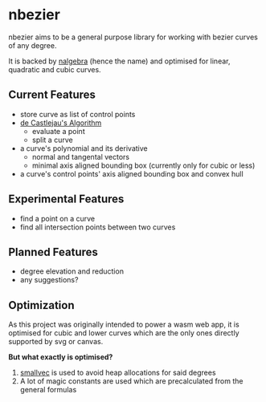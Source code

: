 # nbezier
nbezier aims to be a general purpose library for working with bezier curves of any degree.

It is backed by [nalgebra](https://nalgebra.org/) (hence the name) and optimised for linear, quadratic and cubic curves.

## Current Features
- store curve as list of control points
- [de Castlejau's Algorithm](https://en.wikipedia.org/wiki/De_Casteljau%27s_algorithm)
  - evaluate a point
  - split a curve
- a curve's polynomial and its derivative
  - normal and tangental vectors
  - minimal axis aligned bounding box (currently only for cubic or less)
- a curve's control points' axis aligned bounding box and convex hull

## Experimental Features
- find a point on a curve
- find all intersection points between two curves

## Planned Features
- degree elevation and reduction
- any suggestions?

## Optimization
As this project was originally intended to power a wasm web app, it is optimised for cubic and lower curves
which are the only ones directly supported by svg or canvas.

**But what exactly is optimised?**
1. [smallvec](https://github.com/servo/rust-smallvec) is used to avoid heap allocations for said degrees
2. A lot of magic constants are used which are precalculated from the general formulas
